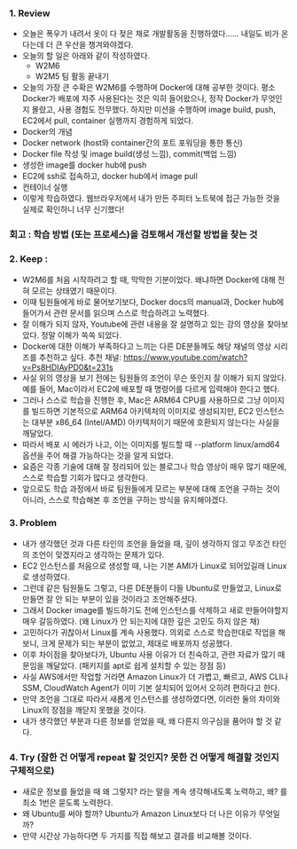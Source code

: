### 1. Review
- 오늘은 폭우가 내려서 옷이 다 젖은 채로 개발활동을 진행하였다...... 내일도 비가 온다는데 더 큰 우산을 챙겨와야겠다.
- 오늘의 할 일은 아래와 같이 작성하였다.
  - W2M6
  - W2M5 팀 활동 끝내기
- 오늘의 가장 큰 수확은 W2M6를 수행하며 Docker에 대해 공부한 것이다. 평소 Docker가 배포에 자주 사용된다는 것은 익히 들어왔으나,
  정작 Docker가 무엇인지 몰랐고, 사용 경험도 전무했다. 하지만 미션을 수행하며 image build, push, EC2에서 pull, container 실행까지 경험하게 되었다.
- Docker의 개념
- Docker network (host와 container간의 포트 포워딩을 통한 통신)
- Docker file 작성 및 image build(생성 느낌), commit(백업 느낌)
- 생성한 image를 docker hub에 push
- EC2에 ssh로 접속하고, docker hub에서 image pull
- 컨테이너 실행
- 이렇게 학습하였다. 웹브라우저에서 내가 만든 주피터 노트북에 접근 가능한 것을 실제로 확인하니 너무 신기했다!
          
### 회고 : 학습 방법 (또는 프로세스)을 검토해서 개선할 방법을 찾는 것
### 2. Keep : 
- W2M6를 처음 시작하려고 할 때, 막막한 기분이었다. 왜냐하면 Docker에 대해 전혀 모르는 상태였기 때문이다.
- 이때 팀원들에게 바로 물어보기보다, Docker docs의 manual과, Docker hub에 들어가서 관련 문서를 읽으며 스스로 학습하려고 노력했다.
- 잘 이해가 되지 않자, Youtube에 관련 내용을 잘 설명하고 있는 강의 영상을 찾아보았다. 정말 이해가 쏙쏙 되었다.
- Docker에 대한 이해가 부족하다고 느끼는 다른 DE분들께도 해당 채널의 영상 시리즈를 추천하고 싶다.
  추천 채널: https://www.youtube.com/watch?v=Ps8HDIAyPD0&t=231s
- 사실 위의 영상을 보기 전에는 팀원들의 조언이 무슨 뜻인지 잘 이해가 되지 않았다. 예를 들어, Mac이라서 EC2에 배포할 때 명령어를 다르게 입력해야 한다고 했다.
- 그러나 스스로 학습을 진행한 후, Mac은 ARM64 CPU를 사용하므로 그냥 이미지를 빌드하면 기본적으로 ARM64 아키텍처의 이미지로 생성되지만,
  EC2 인스턴스는 대부분 x86_64 (Intel/AMD) 아키텍처이기 때문에 호환되지 않는다는 사실을 깨달았다.
- 따라서 배포 시 에러가 나고, 이는 이미지를 빌드할 때 --platform linux/amd64 옵션을 주어 해결 가능하다는 것을 알게 되었다.
- 요즘은 각종 기술에 대해 잘 정리되어 있는 블로그나 학습 영상이 매우 많기 때문에, 스스로 학습할 기회가 많다고 생각한다.
- 앞으로도 학습 과정에서 바로 팀원들에게 모르는 부분에 대해 조언을 구하는 것이 아니라, 스스로 학습해본 후 조언을 구하는 방식을 유지해야겠다.

### 3. Problem
- 내가 생각했던 것과 다른 타인의 조언을 들었을 때, 깊이 생각하지 않고 무조건 타인의 조언이 맞겠지라고 생각하는 문제가 있다. 
- EC2 인스턴스를 처음으로 생성할 때, 나는 기본 AMI가 Linux로 되어있길래 Linux로 생성하였다.
- 그런데 같은 팀원들도 그렇고, 다른 DE분들이 다들 Ubuntu로 만들었고, Linux로 만들면 잘 안 되는 부분이 있을 것이라고 조언해주셨다.
- 그래서 Docker image를 빌드하기도 전에 인스턴스를 삭제하고 새로 만들어야할지 매우 갈등하였다. (왜 Linux가 안 되는지에 대한 깊은 고민도 하지 않은 채)
- 고민하다가 귀찮아서 Linux를 계속 사용했다. 의외로 스스로 학습한대로 작업을 해보니, 크게 문제가 되는 부분이 없었고, 제대로 배포까지 성공했다.
- 이후 차이점을 찾아보다가, Ubuntu 사용 이유가 더 친숙하고, 관련 자료가 많기 때문임을 깨달았다. (패키지를 apt로 쉽게 설치할 수 있는 장점 등)
- 사실 AWS에서만 작업할 거라면 Amazon Linux가 더 가볍고, 빠르고, AWS CLI나 SSM, CloudWatch Agent가 이미 기본 설치되어 있어서 오히려 편하다고 한다.
- 만약 조언을 그대로 따라서 새롭게 인스턴스를 생성하였다면, 이러한 둘의 차이와 Linux의 장점을 깨닫지 못했을 것이다.
- 내가 생각했던 부분과 다른 정보를 얻었을 때, 왜 다른지 의구심을 품어야 할 것 같다.

### 4. Try (잘한 건 어떻게 repeat 할 것인지? 못한 건 어떻게 해결할 것인지 구체적으로)
- 새로운 정보를 들었을 때 왜 그렇지? 라는 말을 계속 생각해내도록 노력하고, 왜? 를 최소 1번은 묻도록 노력한다.
- 왜 Ubuntu를 써야 할까? Ubuntu가 Amazon Linux보다 더 나은 이유가 무엇일까?
- 만약 시간상 가능하다면 두 가지를 직접 해보고 결과를 비교해볼 것이다.
